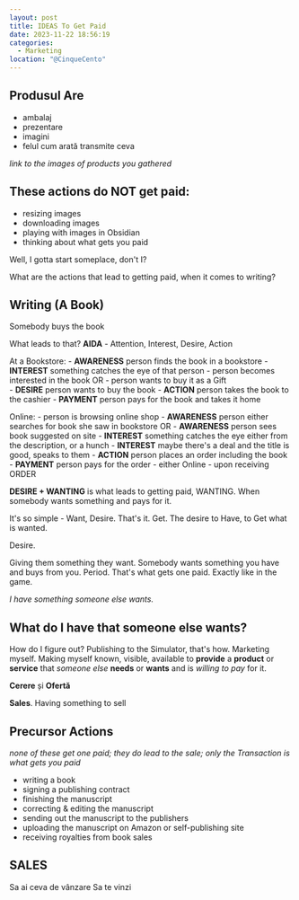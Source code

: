 ```yaml
---
layout: post
title: IDEAS To Get Paid
date: 2023-11-22 18:56:19
categories:
  - Marketing
location: "@CinqueCento"
---
```

## Produsul Are 
- ambalaj
- prezentare
- imagini
- felul cum arată transmite ceva 

*link to the images of products you gathered*

## These actions do NOT get paid:
- resizing images
- downloading images
- playing with images in Obsidian
- thinking about what gets you paid

Well, I gotta start someplace, don't I?

What are the actions that lead to getting paid, when it comes to writing?

## Writing (A Book)

Somebody buys the book

What leads to that? 
**AIDA** - Attention, Interest, Desire, Action

At a Bookstore:
	- **AWARENESS** person finds the book in a bookstore
	- **INTEREST** something catches the eye of that person
		- person becomes interested in the book OR
		- person wants to buy it as a Gift				
	- **DESIRE** person wants to buy the book
	- **ACTION** person takes the book to the cashier
	- **PAYMENT** person pays for the book and takes it home

Online:
	- person is browsing online shop
	- **AWARENESS** person either searches for book she saw in bookstore OR
	- **AWARENESS** person sees book suggested on site
	- **INTEREST** something catches the eye either from the description, or a hunch
	- **INTEREST** maybe there's a deal and the title is good, speaks to them
	- **ACTION** person places an order including the book
	- **PAYMENT** person pays for the order
		- either Online
		- upon receiving ORDER


**DESIRE + WANTING** is what leads to getting paid, WANTING. When somebody wants something and pays for it.

It's so simple - Want, Desire. That's it. Get. The desire to Have, to Get what is wanted. 

Desire.

Giving them something they want. Somebody wants something you have and buys from you. Period. That's what gets one paid. Exactly like in the game. 

*I have something someone else wants.* 

## What do I have that someone else wants?

How do I figure out? Publishing to the Simulator, that's how. Marketing myself. Making myself known, visible, available to **provide** a **product** or **service** that *someone else* **needs** or **wants** and is *willing to pay* for it.

**Cerere** și **Ofertă**

**Sales**. Having something to sell
## Precursor Actions 
*none of these get one paid; they do lead to the sale; only the Transaction is what gets you paid*
- writing a book
- signing a publishing contract
- finishing the manuscript
- correcting & editing the manuscript
- sending out the manuscript to the publishers
- uploading the manuscript on Amazon or self-publishing site
- receiving royalties from book sales

## SALES
Sa ai ceva de vânzare 
Sa te vinzi
